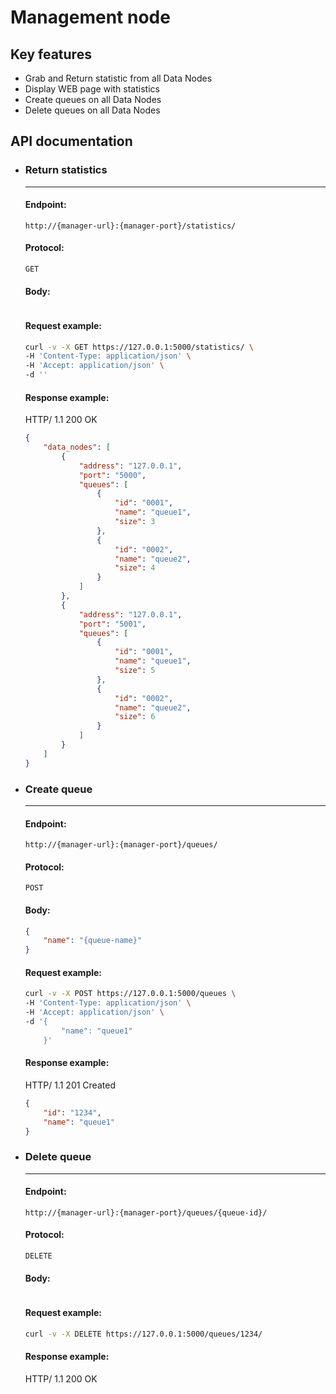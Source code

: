 # Management node

## Key features
   * Grab and Return statistic from all Data Nodes
   * Display WEB page with statistics
   * Create queues on all Data Nodes
   * Delete queues on all Data Nodes


## API documentation

* ###  Return statistics
	***
	#### Endpoint:
	` http://{manager-url}:{manager-port}/statistics/ `
	#### Protocol:
	` GET `
	#### Body:
	```json
	```

	#### Request example:
	```sh
	curl -v -X GET https://127.0.0.1:5000/statistics/ \
	-H 'Content-Type: application/json' \
	-H 'Accept: application/json' \ 
	-d ''
	```

	#### Response example:

	HTTP/ 1.1 200 OK

	```json
	{
	    "data_nodes": [
	        {
		        "address": "127.0.0.1",
		        "port": "5000",
	            "queues": [
	                {
	                    "id": "0001",
	                    "name": "queue1",
	                    "size": 3
	                },
	                {
	                    "id": "0002",
	                    "name": "queue2",
	                    "size": 4
	                }
	            ]
	        },
	        {
		        "address": "127.0.0.1",
		        "port": "5001", 
	            "queues": [
	                {
	                    "id": "0001",
	                    "name": "queue1",
	                    "size": 5
	                },
	                {
	                    "id": "0002",
	                    "name": "queue2",
	                    "size": 6
	                }
	            ]
	        }
	    ]
	}
	```
* ### Create queue
	***
	#### Endpoint:
	` http://{manager-url}:{manager-port}/queues/ `
	#### Protocol:
    ` POST `
	#### Body:
	```json
	{
	    "name": "{queue-name}"
	}
	```

	#### Request example:
	```sh
	curl -v -X POST https://127.0.0.1:5000/queues \
	-H 'Content-Type: application/json' \
	-H 'Accept: application/json' \ 
	-d '{
	        "name": "queue1"
	    }'
	```

	#### Response example:

	HTTP/ 1.1 201 Created

	```json
	{
	    "id": "1234",
	    "name": "queue1"
	}
	```
* ### Delete queue
	***
	#### Endpoint:
	` http://{manager-url}:{manager-port}/queues/{queue-id}/ `
	#### Protocol:
    ` DELETE `
	#### Body:
	```json
	```

	#### Request example:
	```sh
	curl -v -X DELETE https://127.0.0.1:5000/queues/1234/
	```

	#### Response example:

	HTTP/ 1.1 200 OK

<!--stackedit_data:
eyJoaXN0b3J5IjpbMTM0Mzg4MDIwNiwtMTI3NTM2NTE4OCwtNz
M5ODU5ODEyLC0xODM0Njk3NjExLC00MjAwMDYyMTNdfQ==
-->